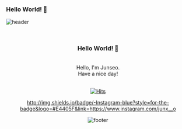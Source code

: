### Hello World! 👋


![header](https://capsule-render.vercel.app/api?type=waving&&color=gradient&height=100&section=header&fontSize=90)

<div align = "center">
  
<br/>
<h3>Hello World! 🥳</h3><br/>
Hello, I'm Junseo.<br/>
Have a nice day!
<br/><br/>

[![Hits](https://hits.seeyoufarm.com/api/count/incr/badge.svg?url=https%3A%2F%2Fgithub.com%2Fjunseoda&count_bg=%2379C83D&title_bg=%23555555&icon=&icon_color=%23E7E7E7&title=hits&edge_flat=false)](https://hits.seeyoufarm.com)

  
http://img.shields.io/badge/-Instagram-blue?style=for-the-badge&logo=#E4405F&link=https://www.instagram.com/junx__o

![footer](https://capsule-render.vercel.app/api?type=waving&&color=gradient&height=100&section=footer&fontSize=90)
  
  
